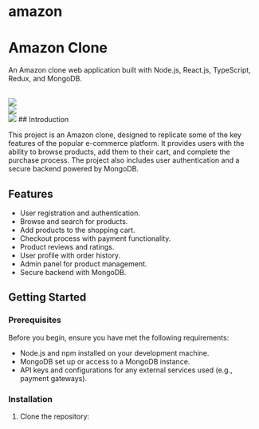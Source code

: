 # amazon

# Amazon Clone

An Amazon clone web application built with Node.js, React.js, TypeScript, Redux, and MongoDB.


<br/>


<img src="https://user-images.githubusercontent.com/107037694/277398516-5fa55ec9-693b-4d81-a20d-e8769b915bef.jpg"/>


<br/>

<img src="https://user-images.githubusercontent.com/107037694/277398614-bf3906d5-a55d-4537-9b8b-bb2a1ad27b30.jpg"/>

<br/>


<img src="https://user-images.githubusercontent.com/107037694/277398630-79658816-7efb-41a4-a154-b6c02d7c0195.jpg"/>
## Introduction

This project is an Amazon clone, designed to replicate some of the key features of the popular e-commerce platform. It provides users with the ability to browse products, add them to their cart, and complete the purchase process. The project also includes user authentication and a secure backend powered by MongoDB.

## Features

- User registration and authentication.
- Browse and search for products.
- Add products to the shopping cart.
- Checkout process with payment functionality.
- Product reviews and ratings.
- User profile with order history.
- Admin panel for product management.
- Secure backend with MongoDB.

## Getting Started

### Prerequisites

Before you begin, ensure you have met the following requirements:

- Node.js and npm installed on your development machine.
- MongoDB set up or access to a MongoDB instance.
- API keys and configurations for any external services used (e.g., payment gateways).

### Installation

1. Clone the repository:


